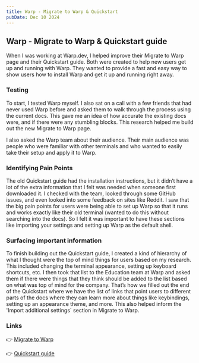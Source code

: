 ```yaml
---
title: Warp - Migrate to Warp & Quickstart
pubDate: Dec 10 2024
---
```



## Warp - Migrate to Warp & Quickstart guide

When I was working at Warp.dev, I helped improve their Migrate to Warp page and their Quickstart guide. Both were created to help new users get up and running with Warp. They wanted to provide a fast and easy way to show users how to install Warp and get it up and running right away.

### Testing

To start, I tested Warp myself. I also sat on a call with a few friends that had never used Warp before and asked them to walk through the process using the current docs. This gave me an idea of how accurate the existing docs were, and if there were any stumbling blocks. This research helped me build out the new Migrate to Warp page.

I also asked the Warp team about their audience. Their main audience was people who were familiar with other terminals and who wanted to easily take their setup and apply it to Warp.

### Identifying Pain Points

The old Quickstart guide had the installation instructions, but it didn’t have a lot of the extra information that I felt was needed when someone first downloaded it. I checked with the team, looked through some GitHub issues, and even looked into some feedback on sites like Reddit. I saw that the big pain points for users were being able to set up Warp so that it runs and works exactly like their old terminal (wanted to do this without searching into the docs). So I felt it was important to have these sections like importing your settings and setting up Warp as the default shell.

### Surfacing important information

To finish building out the Quickstart guide, I created a kind of hierarchy of what I thought were the top of mind things for users based on my research. This included changing the terminal appearance, setting up keyboard shortcuts, etc. I then took that list to the Education team at Warp and asked them if there were things that they think should be added to the list based on what was top of mind for the company. That’s how we filled out the end of the Quickstart where we have the list of links that point users to different parts of the docs where they can learn more about things like keybindings, setting up an appearance theme, and more. This also helped inform the 'Import additional settings` section in Migrate to Warp.

### Links

👉 <a href="https://web.archive.org/web/20250704231035/https://docs.warp.dev/getting-started/migrate-to-warp" target="new">Migrate to Warp</a>

👉 <a href="https://web.archive.org/web/20241220024133/https://docs.warp.dev/getting-started/getting-started-with-warp" target="new">Quickstart guide</a>